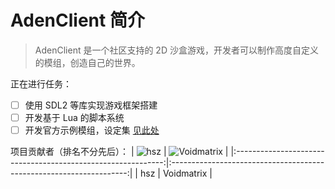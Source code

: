 # AdenClient 简介

> AdenClient 是一个社区支持的 2D 沙盒游戏，开发者可以制作高度自定义的模组，创造自己的世界。

正在进行任务：

+ [ ] 使用 SDL2 等库实现游戏框架搭建
+ [ ] 开发基于 Lua 的脚本系统
+ [ ] 开发官方示例模组，设定集 [见此处](doc/DemoModDev-Ver.0.0.1.md)

项目贡献者（排名不分先后）：
| ![hsz](https://avatars.githubusercontent.com/u/63097618?v=4) | ![Voidmatrix](https://avatars.githubusercontent.com/u/46210663?v=4) |
|:------------------------------------------------------------:|:-------------------------------------------------------------------:|
|                             hsz                              |                             Voidmatrix                              |